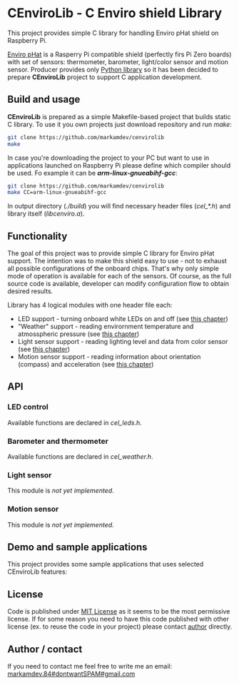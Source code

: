 # CEnviroLib - C Enviro shield Library

This project provides simple C library for handling Enviro pHat shield on Raspberry Pi.

[Enviro pHat](https://shop.pimoroni.com/products/enviro-phat) is a Rasperry Pi compatible shield (perfectly firs Pi Zero boards) with set of sensors: thermometer, barometer, light/color sensor and motion sensor. Producer provides only [Python library](https://github.com/pimoroni/enviro-phat) so it has been decided to prepare **CEnviroLib** project to support C application development.

## Build and usage

**CEnviroLib** is prepared as a simple Makefile-based project that builds static C library. To use it you own projects just download repository and run *make*:

```bash
git clone https://github.com/markamdev/cenvirolib
make
```

In case you're downloading the project to your PC but want to use in applications launched on Raspberry Pi please define which compiler should be used. Fo example it can be ***arm-linux-gnueabihf-gcc***:

```bash
git clone https://github.com/markamdev/cenvirolib
make CC=arm-linux-gnueabihf-gcc
```

In output directory (*./build*) you will find necessary header files (*cel_\*.h*) and library itself (*libcenviro.a*).

## Functionality

The goal of this project was to provide simple C library for Enviro pHat support. The intention was to make this shield easy to use - not to exhaust all possible configurations of the onboard chips. That's why only simple mode of operation is available for each of the sensors. Of course, as the full source code is available, developer can modify configuration flow to obtain desired results.

Library has 4 logical modules with one header file each:

* LED support - turning onboard white LEDs on and off (see [this chapter](#led-control))
* "Weather" support - reading envirornment temperature and atmosspheric pressure (see [this chapter](#barometer-and-thermometer))
* Light sensor support - reading lighting level and data from color sensor (see [this chapter](#light-sensor))
* Motion sensor support - reading information about orientation (compass) and acceleration (see [this chapter](#motion-sensor))

## API

### LED control

Available functions are declared in *cel_leds.h*.

### Barometer and thermometer

Available functions are declared in *cel_weather.h*.

### Light sensor

This module is *not yet implemented*.

### Motion sensor

This module is *not yet implemented*.

## Demo and sample applications

This project provides some sample applications that uses selected CEnviroLib features:

## License

Code is published under [MIT License](https://opensource.org/licenses/MIT) as it seems to be the most permissive license. If for some reason you need to have this code published with other license (ex. to reuse the code in your project) please contact [author](#author-/-contact) directly.

## Author / contact

If you need to contact me feel free to write me an email:
[markamdev.84#dontwantSPAM#gmail.com](maitlo:)
